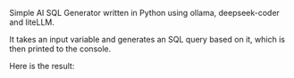 Simple AI SQL Generator written in Python using ollama, deepseek-coder and liteLLM.

It takes an input variable and generates an SQL query based on it, which is then printed to the console.

Here is the result:
